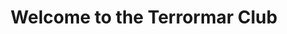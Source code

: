 ---
title : "Welcome to the Terrormar Club"
# full screen navigation
first_name : "Terrormar"
last_name : "Club"
bg_image : "images/slider/Alderney1.jpg"
# animated text loop
occupations:
- "Du pain .."
- "Du vin .."
- "Du boursin."

# slider background image loop
slider_images:
- "images/slider/Alderney65.jpg"
- "images/slider/Alderney66.jpg"
- "images/slider/Alderney67.jpg"
- "images/slider/Alderney68.jpg"
- "images/slider/Alderney69.jpg"
- "images/slider/Alderney70.jpg"
- "images/slider/Alderney71.jpg"
- "images/slider/Alderney72.jpg"
- "images/slider/Alderney73.jpg"
- "images/slider/Alderney74.jpg"
- "images/slider/Alderney75.jpg"
- "images/slider/Alderney76.jpg"
- "images/slider/Alderney3.jpg"
- "images/slider/Alderney15.jpg"
- "images/slider/Alderney42.jpg"
- "images/slider/Alderney55.jpg"
- "images/slider/Alderney54.jpg"
- "images/slider/Alderney12.jpg"
- "images/slider/Alderney2.jpg"
- "images/slider/Alderney13.jpg"
- "images/slider/Alderney58.jpg"
- "images/slider/Alderney64.jpg"
- "images/slider/Alderney1.jpg"
- "images/slider/Alderney24.jpg"
- "images/slider/Alderney51.jpg"
- "images/slider/Alderney16.jpg"
- "images/slider/Alderney22.jpg"
- "images/slider/Alderney44.jpg"
- "images/slider/Alderney37.jpg"
- "images/slider/Alderney41.jpg"
- "images/slider/Alderney61.jpg"
- "images/slider/Alderney14.jpg"
- "images/slider/Alderney11.jpg"
- "images/slider/Alderney6.jpg"
- "images/slider/Alderney39.jpg"
- "images/slider/Alderney57.jpg"
- "images/slider/Alderney63.jpg"
- "images/slider/Alderney19.jpg"
- "images/slider/Alderney7.jpg"
- "images/slider/Alderney56.jpg"
- "images/slider/Alderney17.jpg"
- "images/slider/Alderney34.jpg"
- "images/slider/Alderney5.jpg"
- "images/slider/Alderney27.jpg"
- "images/slider/Alderney33.jpg"
- "images/slider/Alderney48.jpg"
- "images/slider/Alderney62.jpg"
- "images/slider/Alderney35.jpg"
- "images/slider/Alderney49.jpg"
- "images/slider/Alderney52.jpg"
- "images/slider/Alderney53.jpg"
- "images/slider/Alderney31.jpg"
- "images/slider/Alderney32.jpg"
- "images/slider/Alderney50.jpg"
- "images/slider/Alderney23.jpg"
- "images/slider/Alderney46.jpg"
- "images/slider/Alderney38.jpg"
- "images/slider/Alderney8.jpg"
- "images/slider/Alderney43.jpg"
- "images/slider/Alderney18.jpg"
- "images/slider/Alderney10.jpg"
- "images/slider/Alderney21.jpg"
- "images/slider/Alderney36.jpg"
- "images/slider/Alderney47.jpg"
- "images/slider/Alderney40.jpg"
- "images/slider/Alderney45.jpg"
- "images/slider/Alderney9.jpg"
- "images/slider/Alderney30.jpg"
- "images/slider/Alderney25.jpg"
- "images/slider/Alderney29.jpg"
- "images/slider/Alderney28.jpg"
- "images/slider/Alderney20.jpg"
- "images/slider/Alderney60.jpg"
- "images/slider/Alderney59.jpg"
- "images/slider/Alderney26.jpg"


# button
button:
  enable : true
  label : "CONTACT US"
  link : "#contact"


# custom style
custom_class: "" 
custom_attributes: "" 
custom_css: ""

---